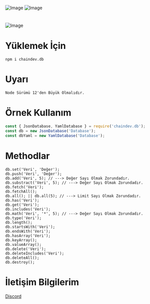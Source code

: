 ![Image](https://img.shields.io/npm/v/chaindev.db?color=E2142D)
![Image](https://img.shields.io/npm/dt/chaindev.db.svg?color=E2142D&maxAge=3600) 
#
![Image](https://cdn.glitch.com/36cacdd9-ec87-4187-829d-b9b82de904c3%2Fchaindev-db.png?v=1614557240999)
#
# Yüklemek İçin
```npm
npm i chaindev.db
```

# Uyarı
```
Node Sürümü 12'den Büyük Olmalıdır.
```

# Örnek Kullanım
```javascript
const { JsonDatabase, YamlDatabase } = require('chaindev.db');
const db = new JsonDatabase('Database');
const dbYaml = new YamlDatabase('Database');
```

# Methodlar
```
db.set('Veri', 'Değer');
db.push('Veri', 'Değer');
db.add('Veri', 5); // ---> Değer Sayı Olmak Zorundadır.
db.substract('Veri', 5); // ---> Değer Sayı Olmak Zorundadır.
db.fetch('Veri');
db.fetchAll();
db.all(); || db.all(5); // ---> Limit Sayı Olmak Zorundadır.
db.has('Veri');
db.get('Veri');
db.includes('Veri');
db.math('Veri', '*', 5); // ---> Değer Sayı Olmak Zorundadır.
db.type('Veri');
db.length();
db.startsWith('Veri');
db.endsWith('Veri');
db.hasArray('Veri');
db.keyArray();
db.valueArray();
db.delete('Veri');
db.deleteIncludes('Veri');
db.deleteAll();
db.destroy();
```
# İletişim Bilgilerim
[Discord](https://discord.gg/rVnKDGcRKR) 
